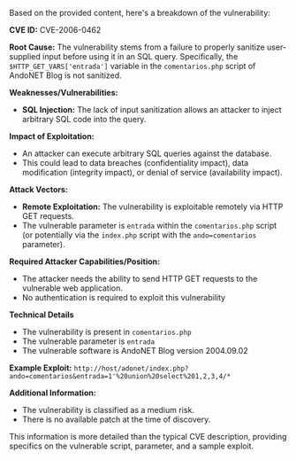 Based on the provided content, here's a breakdown of the vulnerability:

**CVE ID:** CVE-2006-0462

**Root Cause:** The vulnerability stems from a failure to properly sanitize user-supplied input before using it in an SQL query. Specifically, the `$HTTP_GET_VARS['entrada']` variable in the `comentarios.php` script of AndoNET Blog is not sanitized.

**Weaknesses/Vulnerabilities:**
* **SQL Injection:** The lack of input sanitization allows an attacker to inject arbitrary SQL code into the query.

**Impact of Exploitation:**
*   An attacker can execute arbitrary SQL queries against the database.
*   This could lead to data breaches (confidentiality impact), data modification (integrity impact), or denial of service (availability impact).

**Attack Vectors:**
*   **Remote Exploitation:** The vulnerability is exploitable remotely via HTTP GET requests.
*   The vulnerable parameter is `entrada` within the `comentarios.php` script (or potentially via the `index.php` script with the `ando=comentarios` parameter).

**Required Attacker Capabilities/Position:**
*   The attacker needs the ability to send HTTP GET requests to the vulnerable web application.
*   No authentication is required to exploit this vulnerability

**Technical Details**
* The vulnerability is present in `comentarios.php`
* The vulnerable parameter is `entrada`
* The vulnerable software is AndoNET Blog version 2004.09.02

**Example Exploit:**
`http://host/adonet/index.php?ando=comentarios&entrada=1'%20union%20select%201,2,3,4/*`

**Additional Information:**
*   The vulnerability is classified as a medium risk.
*   There is no available patch at the time of discovery.

This information is more detailed than the typical CVE description, providing specifics on the vulnerable script, parameter, and a sample exploit.
